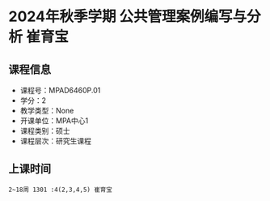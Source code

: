 # 2024年秋季学期 公共管理案例编写与分析 崔育宝






## 课程信息

- 课程号：MPAD6460P.01
- 学分：2
- 教学类型：None
- 开课单位：MPA中心1
- 课程类别：硕士
- 课程层次：研究生课程

## 上课时间

```
2~18周 1301 :4(2,3,4,5) 崔育宝
```

